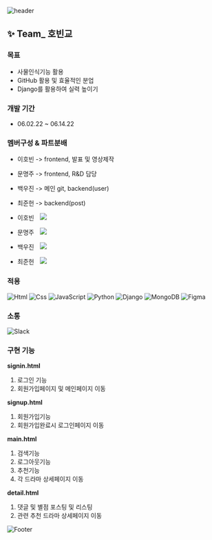 ![header](https://capsule-render.vercel.app/api?type=waving&color=FF0000&height=150&section=header&text=K-drama%20Project&fontSize=30)

## ✨ Team\_ 호빈교

### 목표

-   사물인식기능 활용
-   GitHub 활용 및 효율적인 분업
-   Django를 활용하여 실력 높이기

### 개발 기간

-   06.02.22 ~ 06.14.22

### 멤버구성 & 파트분배
-   이호빈 -> frontend, 발표 및 영상제작
-   문명주 -> frontend, R&D 담당
-   백우진 -> 메인 git, backend(user)
-   최준헌 -> backend(post)

-   이호빈 <a href="https://github.com/DingoFreestyle"><img 
          src="http://img.shields.io/badge/-Git%20Hub-010000?style=flat&logo=github&link=https://alpox.kr"
          style="height : auto; margin-left : 10px; margin-right : 10px;"/></a>
-   문명주 <a href="https://github.com/Moonmooj"><img 
          src="http://img.shields.io/badge/-Git%20Hub-010000?style=flat&logo=github&link=https://alpox.kr"
          style="height : auto; margin-left : 10px; margin-right : 10px;"/></a>
-   백우진 <a href="https://github.com/woojin9606"><img 
          src="http://img.shields.io/badge/-Git%20Hub-010000?style=flat&logo=github&link=https://alpox.kr"
          style="height : auto; margin-left : 10px; margin-right : 10px;"/></a>
-   최준헌 <a href="https://github.com/attabooi"><img 
          src="http://img.shields.io/badge/-Git%20Hub-010000?style=flat&logo=github&link=https://alpox.kr"
          style="height : auto; margin-left : 10px; margin-right : 10px;"/></a>

### 적용

<img alt="Html" src ="https://img.shields.io/badge/HTML5-E34F26.svg?&style=for-the-badge&logo=HTML5&logoColor=white"/> <img alt="Css" src ="https://img.shields.io/badge/CSS3-1572B6.svg?&style=for-the-badge&logo=CSS3&logoColor=white"/> <img alt="JavaScript" src ="https://img.shields.io/badge/JavaScriipt-F7DF1E.svg?&style=for-the-badge&logo=JavaScript&logoColor=black"/> <img alt="Python" src ="https://img.shields.io/badge/Python-3776AB.svg?&style=for-the-badge&logo=Python&logoColor=white"/> <img alt="Django" src ="https://img.shields.io/badge/Django-E34F30.svg?&style=for-the-badge&logo=Django&logoColor=white"/> <img alt="MongoDB" src ="https://img.shields.io/badge/MongoDB-3DDC84.svg?&style=for-the-badge&logo=MongoDB&logoColor=black"/> <img alt="Figma" src ="https://img.shields.io/badge/Figma-6F6EAE.svg?&style=for-the-badge&logo=Figma&logoColor=black"/>

### 소통

<img alt="Slack" src ="https://img.shields.io/badge/Slack-8A576D.svg?&style=for-the-badge&logo=Slack&logoColor=black"/>

### 구현 기능

**signin.html**

1. 로그인 기능 
2. 회원가입페이지 및 메인페이지 이동

**signup.html**

1. 회원가입기능
2. 회원가입완료시 로그인페이지 이동

**main.html**

1. 검색기능
2. 로그아웃기능
3. 추천기능
4. 각 드라마 상세페이지 이동

**detail.html**

1. 댓글 및 별점 포스팅 및 리스팅
2. 관련 추천 드라마 상세페이지 이동


![Footer](https://capsule-render.vercel.app/api?type=waving&color=FF0000&height=200&section=footer)
